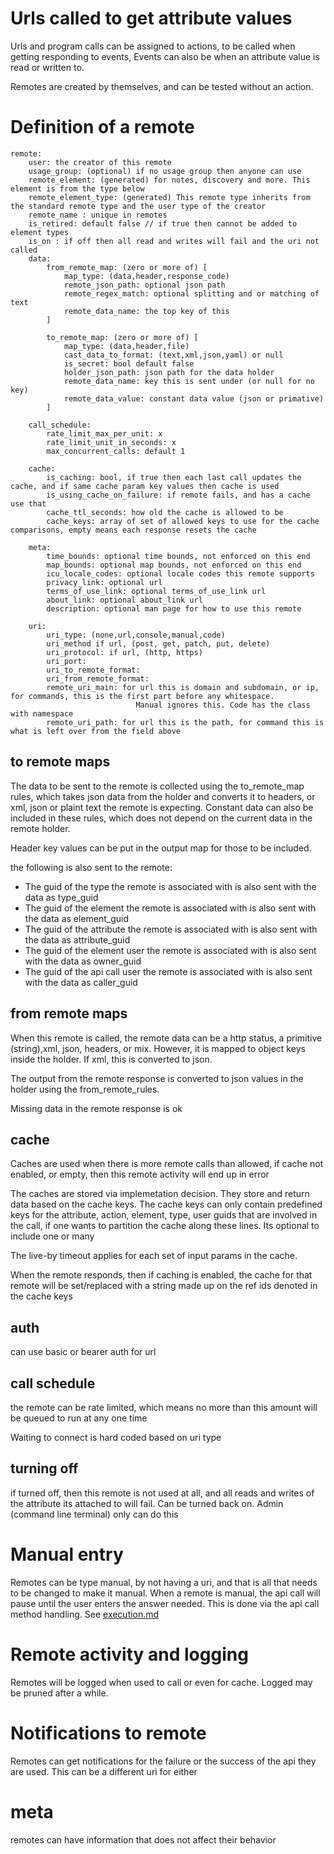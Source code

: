 # Urls called to get attribute values

Urls and program calls can be assigned to actions, to be called when getting responding to events,
Events can also be when an attribute value is read or written to.

Remotes are created by themselves, and can be tested without an action.




# Definition of a remote


    remote:
        user: the creator of this remote
        usage_group: (optional) if no usage group then anyone can use
        remote_element: (generated) for notes, discovery and more. This element is from the type below
        remote_element_type: (generated) This remote type inherits from the standard remote type and the user type of the creator
        remote_name : unique in remotes
        is_retired: default false // if true then cannot be added to element types
        is_on : if off then all read and writes will fail and the uri not called
        data:
            from_remote_map: (zero or more of) [
                map_type: (data,header,response_code)
                remote_json_path: optional json path
                remote_regex_match: optional splitting and or matching of text
                remote_data_name: the top key of this
            ]

            to_remote_map: (zero or more of) [
                map_type: (data,header,file)
                cast_data_to_format: (text,xml,json,yaml) or null
                is_secret: bool default false
                holder_json_path: json path for the data holder
                remote_data_name: key this is sent under (or null for no key)
                remote_data_value: constant data value (json or primative)
            ]

        call_schedule:
            rate_limit_max_per_unit: x
            rate_limit_unit_in_seconds: x
            max_concurrent_calls: default 1

        cache:
            is_caching: bool, if true then each last call updates the cache, and if same cache param key values then cache is used
            is_using_cache_on_failure: if remote fails, and has a cache use that
            cache_ttl_seconds: how old the cache is allowed to be
            cache_keys: array of set of allowed keys to use for the cache comparisons, empty means each response resets the cache

        meta:
            time_bounds: optional time bounds, not enforced on this end
            map_bounds: optional map bounds, not enforced on this end
            icu_locale_codes: optional locale codes this remote supports
            privacy_link: optional url 
            terms_of_use_link: optional terms_of_use_link url 
            about_link: optional about_link url 
            description: optional man page for how to use this remote

        uri:
            uri_type: (none,url,console,manual,code)
            uri_method if url, (post, get, patch, put, delete)
            uri_protocol: if url, (http, https)
            uri_port:
            uri_to_remote_format:
            uri_from_remote_format:
            remote_uri_main: for url this is domain and subdomain, or ip, for commands, this is the first part before any whitespace. 
                                Manual ignores this. Code has the class with namespace
            remote_uri_path: for url this is the path, for command this is what is left over from the field above
        



## to remote maps

The data to be sent to the remote is collected using the to_remote_map rules, which takes json data from the holder 
and converts it to headers, or xml, json or plaint text the remote is expecting. 
Constant data can also be included in these rules, which does not depend on the current data in the remote holder.

Header key values can be put in the output map for those to be included.


the following is also sent to the remote:
* The guid of the type the remote is associated with is also sent with the data as type_guid
* The guid of the element the remote is associated with is also sent with the data as element_guid
* The guid of the attribute the remote is associated with is also sent with the data as attribute_guid
* The guid of the element user the remote is associated with is also sent with the data as owner_guid
* The guid of the api call user the remote is associated with is also sent with the data as caller_guid

## from remote maps

When this remote is called, the remote data can be a http status, a primitive (string),xml, json, headers, or mix.
However, it is mapped to object keys inside the holder. If xml, this is converted to json.

The output from the remote response is converted to json values in the holder using the from_remote_rules.

Missing data in the remote response is ok 


## cache

Caches are used when there is more remote calls than allowed, if cache not enabled, or empty,
then this remote activity will end up in error


The caches are stored via implemetation decision. They store and return data based on the cache keys.
The cache keys can only contain predefined keys for the attribute, action, element, type, user  guids that are involved in the call,
if one wants to partition the cache along these lines. Its optional to include one or many

The live-by timeout applies for each set of input params in the cache.

When the remote responds, then if caching is enabled, the cache for that remote will be set/replaced
with a string made up on the ref ids denoted in the cache keys


## auth
can use basic or bearer auth for url

## call schedule
the remote can be rate limited, which means no more than this amount will be queued to run at any one time

Waiting to connect is hard coded based on uri type

## turning off
if turned off, then this remote is not used at all, and all reads and writes of the attribute its attached to will fail.
Can be turned back on.
Admin (command line terminal) only can do this

# Manual entry 

Remotes can be type manual, by not having a uri, and that is all that needs to be changed to make it manual.
When a remote is manual, the api call will pause until the user enters the answer needed.
This is done via the api call method handling. See  [execution.md](../core-api-general/execution.md)

# Remote activity and logging

Remotes will be logged when used to call or even for cache. Logged may be pruned after a while.

# Notifications to remote

Remotes can get notifications for the failure or the success of the api they are used.
This can be a different uri for either

# meta
remotes can have information that does not affect their behavior
